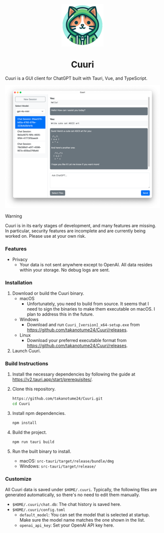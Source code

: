 <p align="center">
    <img src=https://github.com/takanotume24/cuuri/blob/master/src-tauri/icons/Square284x284Logo.png?raw=true width=138/>
</p>
<h1 align="center">Cuuri</h1>

Cuuri is a GUI client for ChatGPT built with Tauri, Vue, and TypeScript.

![Screenshot](./public/screenshot.png)

> [!WARNING]
> Cuuri is in its early stages of development, and many features are missing. In particular, security features are incomplete and are currently being worked on. Please use at your own risk.

### Features

- Privacy
  - Your data is not sent anywhere except to OpenAI. All data resides within your storage. No debug logs are sent.

### Installation

1. Download or build the Cuuri binary.
   - macOS
     - Unfortunately, you need to build from source. It seems that I need to sign the binaries to make them executable on macOS. I plan to address this in the future.
   - Windows
     - Download and run `Cuuri_[version]_x64-setup.exe` from <https://github.com/takanotume24/Cuuri/releases>.
   - Linux
     - Download your preferred executable format from <https://github.com/takanotume24/Cuuri/releases>.
2. Launch Cuuri.

### Build Instructions

1. Install the necessary dependencies by following the guide at <https://v2.tauri.app/start/prerequisites/>.
1. Clone this repository.

    ```bash
    https://github.com/takanotume24/Cuuri.git
    cd Cuuri
    ```

1. Install npm dependencies.

    ```bash
    npm install
    ```
  
1. Build the project.

    ```bash
    npm run tauri build
    ```

1. Run the built binary to install.
   - macOS: `src-tauri/target/release/bundle/dmg`
   - Windows: `src-tauri/target/release/`

### Customize

All Cuuri data is saved under `$HOME/.cuuri`. Typically, the following files are generated automatically, so there's no need to edit them manually.

- `$HOME/.cuuri/chat.db`: The chat history is saved here.
- `$HOME/.cuuri/config.toml`
  - `default_model`: You can set the model that is selected at startup. Make sure the model name matches the one shown in the list.
  - `openai_api_key`: Set your OpenAI API key here.
